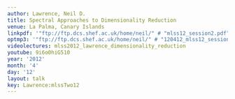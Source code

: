 ```yaml
---
author: Lawrence, Neil D.
title: Spectral Approaches to Dimensionality Reduction
venue: La Palma, Canary Islands
linkpdf: '"ftp://ftp.dcs.shef.ac.uk/home/neil/" # "mlss12_session2.pdf"'
optmp3: '"ftp://ftp.dcs.shef.ac.uk/home/neil/" # "120412_mlss12_session2.mp3"'
videolectures: mlss2012_lawrence_dimensionality_reduction
youtube: 9i6o0hiG510
year: '2012'
month: '4'
day: '12'
layout: talk
key: Lawrence:mlssTwo12
---
```

